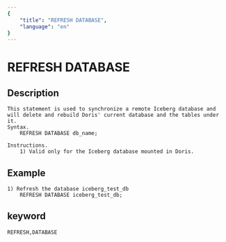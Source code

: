 ```yaml
---
{
    "title": "REFRESH DATABASE",
    "language": "en"
}
---
```


<!-- 
Licensed to the Apache Software Foundation (ASF) under one
or more contributor license agreements.  See the NOTICE file
distributed with this work for additional information
regarding copyright ownership.  The ASF licenses this file
to you under the Apache License, Version 2.0 (the
"License"); you may not use this file except in compliance
with the License.  You may obtain a copy of the License at

  http://www.apache.org/licenses/LICENSE-2.0

Unless required by applicable law or agreed to in writing,
software distributed under the License is distributed on an
"AS IS" BASIS, WITHOUT WARRANTIES OR CONDITIONS OF ANY
KIND, either express or implied.  See the License for the
specific language governing permissions and limitations
under the License.
-->

# REFRESH DATABASE

## Description

    This statement is used to synchronize a remote Iceberg database and will delete and rebuild Doris' current database and the tables under it.
    Syntax.
        REFRESH DATABASE db_name;

    Instructions.
        1) Valid only for the Iceberg database mounted in Doris.
        
## Example

    1) Refresh the database iceberg_test_db
        REFRESH DATABASE iceberg_test_db;

## keyword

    REFRESH,DATABASE
